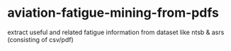 # aviation-fatigue-mining-from-pdfs
extract useful and related fatigue information from dataset like ntsb &amp; asrs (consisting of csv/pdf)
